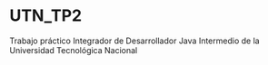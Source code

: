 # UTN_TP2
Trabajo práctico Integrador de Desarrollador Java Intermedio de la Universidad Tecnológica Nacional
